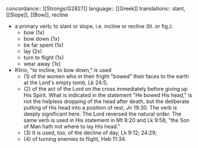 concordance:: [[Strongs/G2827]] 
language:: [[Greek]] 
translations:: slant, [[Slope]], [[Bow]], recline

- a primary verb; to slant or slope, i.e. incline or recline (lit. or fig.):
	- bow (1x)
	- bow down {1x)
	- be far spent (1x)
	- lay (2x)
	- turn to flight (1x)
	- wear away {1x)
- Klino, "to incline, to bow down," is used
	- (1) of the women who in their fright "bowed" their faces to the earth at the Lord's empty tomb, Lk 24:5;
	- (2) of the act of the Lord on the cross immediately before giving up His Spirit. What is indicated in the statement "He bowed His head," is not the helpless dropping of the head after death, but the deliberate putting of His head into a position of rest, Jn 19:30. The verb is deeply significant here. The Lord reversed the natural order. The same verb is used in His statement in Mt 8:20 and Lk 9:58, "the Son of Man hath not where to lay His head."
	- (3) It is used, too, of the decline of day, Lk 9:12; 24:29;
	- (4) of turning enemies to flight, Heb 11:34.